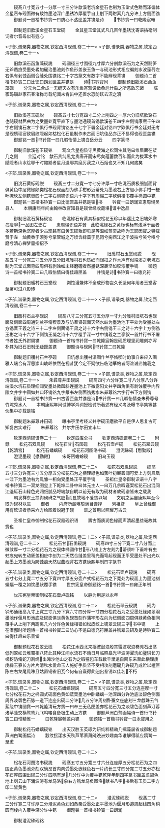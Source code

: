 <!-- { "loadSidebar": true } -->
　　砚髙八寸寛五寸一分厚一寸三分许歙溪老坑金星石也制为玉堂式色黝而泽徧体金星宻布砚面微有駮蚀墨池深广墨锈浓厚覆手自上削下两跗离几九分许上方侧面镌
　　御题诗一首楷书钤寳一曰防心不逺匣盖并镌是诗
　　书钤寳一曰乾隆宸翰

　　御制题旧歙溪金星石玉堂砚
　　金其星玉堂其式凡几百年墨锈沈寄语拈毫制词者尔音毋似有遐心

<子部,谱录类,器物之属,钦定西清砚谱,卷二十一>
<子部,谱录类,器物之属,钦定西清砚谱,卷二十一>

　　旧歙溪石函鱼藻砚説
　　砚圆径三寸围径九寸厚六分剖歙溪石为之天然鬪笋无斧凿痕受墨处畧加礲治墨池刻作鱼形盖嵌玉鱼一与砚池形式相应徧刻水波藻荇左右俱有剥蚀函侧合缝处围镌铭二十字古篆文有数字不能辨砚背镌
　　御题诗二首楷书钤寳二曰比徳曰朗润匣盖并镌是
　　诗书钤寳同
　　御制题旧歙溪石圅鱼藻砚
　　分元为二合成一无缝天衣有乐鱼宵雅设徴桑扈什禹之所恶敢忘诸
　　陈家玛瑙赵家石春渚称竒载纪闻未肯缶中还置水恐防跃去沼之濆

<子部,谱录类,器物之属,钦定西清砚谱,卷二十一>

　　旧歙溪苍玉砚説
　　砚髙五寸七分寛四寸二分上削四之一厚六分旧坑歙谿石也随砚材屈曲为之受墨处寛平直下与墨池通砚首镌歙溪苍玉四字左侧镌康熈壬午四字右侧镌石友二字俱行书砚背镌铭五十七字下署金廷对铭四字欵俱行书金廷对无考是砚质理宻致眉纹隠起如枯松化石虽制作未古而旧坑佳品亦正不易得也砚匣盖镌
　　御题铭一首书钤寳一曰几暇怡情上镌白岳分云
　　四字篆书

　　御制旧歙溪苍玉砚铭
　　观文含星抱质守黒黄海之松同生其宅曰维眉夀在棐几之侧
　　金廷对铭　歙石贵纯黑尤贵唐开而宋尽矣蕴蓄数百年而此为拔萃水中隠隠者山水绘耶干时黯黯者星月退耶其磨厉我之八石烟也又不知几何嵗矣

<子部,谱录类,器物之属,钦定西清砚谱,卷二十一>

　　旧洮石黄标砚説
　　砚髙三寸二分寛一寸七分许厚一寸临洮石质极细腻面背俱黄色中层微緑颇类松花石砚面刻为佛手柑形近蒂处为墨池右上方缀小佛手柑一梗叶掩映左侧镌賛四十二字右侧镌识语六十字下有周惕二字欵俱楷书覆手椭圆中镌
　　御题铭一首楷书钤寳一曰比徳匣盖并镌是铭书
　　钤寳一曰朗润查恵周惕吴县人
　　本朝康熙年间由翰林改官知县是砚曾经收蔵堪谱中逸品

　　御制旧洮石黄标砚铭
　　临洮緑石有黄其标似松花玉珍以年遥比之旧端郊寒岛痩聊一品图左史右
　　恵周惕识语并賛　此临洮緑石之黄标也标有浅浮于面者多若斯深色沉厚者少古现铭有曰黄玉砚殆即见是等温如蒸栗故呼为玉耶因寳之特载赞于左　灿黄香于须弥兮掌管城之万顷含緑蘂于昆冈兮掬西江之千波拈兮笑兮嗅兮磨兮清心禅梦霝指招予

<子部,谱录类,器物之属,钦定西清砚谱,卷二十一>
　　旧雘村石玉堂砚説
　　砚髙五寸一分寛三寸五分厚五分旧坑雘村石也质细而润扣之作木声有似端溪之老坑石制为玉堂式面背四周俱有剥蚀如未经磨礲者然墨锈深裹坚如胶漆覆手镌
　　御题诗一首楷书钤寳二曰几暇怡情曰得佳趣匣盖
　　并镌是诗书钤寳一曰徳充符

　　御制题旧艧村石玉堂砚
　　剥蚀漫嫌体不全成形物岂久长坚何年用者玉堂客至署可过八影砖

<子部,谱录类,器物之属,钦定西清砚谱,卷二十一>
<子部,谱录类,器物之属,钦定西清砚谱,卷二十一>

　　旧雘村石兰亭砚説
　　砚髙八寸三分寛五寸五分厚一寸九分雘村旧坑石也砚面及侧面四周通刻兰亭脩稧景及与防羣贤砚面天然水蛀为墨池池下平处为受墨处左方镌晋王羲之诗三十二字左侧面镌王肃之诗十六字右侧镌王丰之诗十六字上方侧镌王彬之诗十六字下侧镌王凝之诗十六字覆手深一寸中镌羲之兰亭叙一首并行书不署书者姓氏外跗周镌
　　御题诗一首楷书钤寳一曰乾隆宸翰是砚质理坚润雕刻亦浑朴其为旧石旧制无疑匣盖镌
　　御题诗与砚同书钤寳二曰乾隆

　　御制题旧雘村石兰亭砚
　　旧坑想出雘村湄图作兰亭脩稧时韵事自来应入画雅人端合有深思崇山峻岭依然在视昔犹今定不疑欲告临池摹帖者阿谁诚弗愧羲之

<子部,谱录类,器物之属,钦定西清砚谱,卷二十一>
<子部,谱录类,器物之属,钦定西清砚谱,卷二十一>
　　朱彛尊井田砚説
　　砚髙四寸六分许寛二寸八分厚八分许端溪水坑石质理细润受墨处微凹斜连墨池上下微露阳文井字四角俱有剥蚀覆手内界隂文井字中圆如井口环镌铭九字篆书左侧面镌秀水朱彛尊铭六字行书下方侧镌
　　御题诗一首楷书钤寳一曰古香匣盖并镌是诗书钤寳一曰几暇怡情查朱彛尊号竹垞秀水人
　　本朝康熙年间试博学鸿词授检讨所著述有经义考及曝书亭集等甚伙集中亦载是铭

　　御制题朱彛尊井田砚
　　曝书亭里考经义井字砚田磨欲平自是伊人思复古可知复古实难行
　　朱彛尊铭　井尔井田尔田宜丰年

　　钦定西清砚谱卷二十一
　　钦定四库全书
　　钦定西清砚谱卷二十二
　　附録
　　松花石双鳯砚
　　松花石甘石函砚
　　松花石壶卢砚
　　松花石翠云砚【乾清宫】
　　松花石蟠螭砚
　　松花石河图洛书砚
　　澄泥硃砚【懋勤殿】
　　澄泥墨砚【懋勤殿】
　　宋哥窑蟾蜍砚
　　旧乌玉砚

<子部,谱录类,器物之属,钦定西清砚谱,卷二十二>
　　松花石双鳯砚説
　　砚髙五寸三分许寛三寸五分厚五分松花石为之横理緑色如蕉叶初展碧润可爱上方刻鳯凰一洼下为墨池右为鳯雏一相向受墨处正平覆手镌
　　圣祖仁皇帝御制识语十八字楷书钤寳二一双龙图玺上下乾坤二卦中曰体元主人一曰万几余暇谨案松花石出混同江邉砥石山緑色光润细腻品埒端歙自眀以前无有取为砚材者故砚谱皆未之载我
　　朝发祥东土扶舆磅礴之气应而显故地不爱寳以翊
　　文明之运自康熙年至今取为砚材以进
　　御者
　　内府所蔵琳琅满目谨择
　　列祖暨
　　皇上曾经御用有欵识者恭采六方绘图着説冠于砚
　　谱之首用以照耀万古云

　　圣祖仁皇帝御制松花石双鳯砚识语
　　夀古而质润色緑而声清起墨益毫故其寳也

<子部,谱录类,器物之属,钦定西清砚谱,卷二十二>
<子部,谱录类,器物之属,钦定西清砚谱,卷二十二>
　　松花石甘石圅砚説
　　砚髙四寸三分下寛二寸八分而上微敛厚一寸二分松花石为之砚体椭圆作甘形八棱上方左刻为蒂须叶下垂叶有虫蛀痕宛转生动厎盖相应中剖为二天然合缝盖里稍光而穹起砚面正平受墨处不出光以起墨上方墨池为防蚀痕天然屈曲砚背右方镌康熙年制四字篆书

<子部,谱录类,器物之属,钦定西清砚谱,卷二十二>
　　松花石壶卢砚説
　　砚髙五寸七分上寛二寸五分下寛四寸厚五分壶卢式松花石为之下寛处为砚面上为墨池刻蝙蝠一覆之如饮墨状覆手镌
　　世宗宪皇帝御题铭一首书钤寳一曰雍正年制

　　世宗宪皇帝御制松花石壶卢砚铭
　　以静为用是以永年

<子部,谱录类,器物之属,钦定西清砚谱,卷二十二>
　　松花石翠云砚説
　　砚为钟形通纽髙九寸上寛三寸九分下寛六寸四分厚一寸四分松花石为之受墨处緑如翠羽墨池作偃月形池底及砚面俱淡黄色砚首刻作蒲牢形左向为纽侧面四周俱緑黄色相间覆手从上削下两跗离几六分许色黄緑相错如松皮纹上镌翠云砚三字书中镌
　　上在潜邸时所题诗一首楷书钤寳二曰防心不逺曰徳充符匣盖并镌翠云研及是诗钤寳二曰得佳趣曰乐善堂

　　御制题松花石翠云砚
　　松花江水西北来揺波鼔浪殷其雷波収浪卷滩石出髙低列翠如云堆蜀相八阵此其种江间水流石不动日月临照皛光华波涛濯洗如璧珙长刀槎枒防脩蛇刀割绳出滩沙他山之石为之碬氊包车载数千里逺自闗东来至此横理庚庚緑玉篸长方片片清秋水爰命玉人施好手质坚不受相攻剖磨礲几许砚乃成贮以檀匣陈左右龙尾鳯咮且姑置铜雀旧瓦今何有自熹得此逈出羣锡以佳名不朽

<子部,谱录类,器物之属,钦定西清砚谱,卷二十二>
<子部,谱录类,器物之属,钦定西清砚谱,卷二十二>
　　松花石蟠螭砚説
　　砚髙五寸四分寛三寸五分连座厚一寸七分松花石为之椭圆式砚面色黄如蒸栗墨池中卧蟠螭一池深四分许池底淡碧色侧面周界淡碧色石脉一道下连座出砚二分许几五分许周刻卧蚕文座底刻三龙戯珠云气萦绕中镌圆寳一曰乾隆清玩方寳一曰奉三无私匣盖亦松花石为之淡碧色面刻芦汀蓉渚苹藻交横鹭鸶九飞鸣唼食备极生动上方镌
　　御题芦洲白鹭画幅诗一首行书钤寳二曰惟精惟一
　　曰乾隆宸翰盖内镌
　　御题铭一首楷书钤寳一曰永寳用之

　　御制松花石蟠螭砚铭
　　出天汉胜玉英琢为研纯粹精勑几摛藻屡省成御制题芦洲白鹭画幅诗
　　縠纹揺漾水天秋芦苇萧萧飐晩洲妙趣南华谁解得祗应鸥鹭一羣逰

<子部,谱录类,器物之属,钦定西清砚谱,卷二十二>

　　松花石河图洛书砚説
　　砚髙五寸五分寛三寸六分连座厚五分松花石为之四围正黄色墨池旁刻双螭昂首内向受墨处嵌緑色石一片约长三寸四分寛二寸五分亦松花石座四围出砚三分许四隅有足几分许中为覆手镌乾隆年制四字篆书匣盖澹碧色地上刻云山下涌波涛有龙马洛象右方镌龙马负图洛献书八字书后有玉质二字方印二皆黄色

<子部,谱录类,器物之属,钦定西清砚谱,卷二十二>
　　澄泥硃砚説
　　砚髙二寸三分许寛二寸许厚三分澄泥黄色润如蒸栗受墨处正平墨池为偃月形邉周起线四角稍圆而棱内入覆手深分许中镌
　　御题铭一首楷书钤寳一曰朗润

　　御制澄泥硃砚铭
